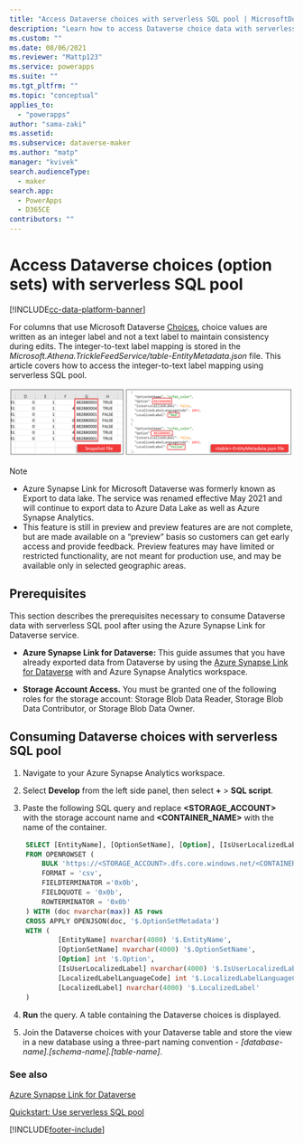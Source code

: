 ```yaml
---
title: "Access Dataverse choices with serverless SQL pool | MicrosoftDocs"
description: "Learn how to access Dataverse choice data with serverless SQL pool."
ms.custom: ""
ms.date: 08/06/2021
ms.reviewer: "Mattp123"
ms.service: powerapps
ms.suite: ""
ms.tgt_pltfrm: ""
ms.topic: "conceptual"
applies_to: 
  - "powerapps"
author: "sama-zaki"
ms.assetid: 
ms.subservice: dataverse-maker
ms.author: "matp"
manager: "kvivek"
search.audienceType: 
  - maker
search.app: 
  - PowerApps
  - D365CE
contributors: ""
---
```


# Access Dataverse choices (option sets) with serverless SQL pool

[!INCLUDE[cc-data-platform-banner](../../includes/cc-data-platform-banner.md)]

For columns that use Microsoft Dataverse [Choices](/powerapps/maker/data-platform/create-edit-global-option-sets), choice values are written as an integer label and not a text label to maintain consistency during edits. The integer-to-text label mapping is stored in the *Microsoft.Athena.TrickleFeedService/table-EntityMetadata.json* file. This article covers how to access the integer-to-text label mapping using serverless SQL pool.

![Access option set.](media/access-option-set.png "Access option set")

> [!NOTE]
>
> - Azure Synapse Link for Microsoft Dataverse was formerly known as Export to data lake. The service was renamed effective May 2021 and will continue to export data to Azure Data Lake as well as Azure Synapse Analytics.
> - This feature is still in preview and preview features are are not complete, but are made available on a “preview” basis so customers can get early access and provide feedback. Preview features may have limited or restricted functionality, are not meant for production use, and may be available only in selected geographic areas.

## Prerequisites

This section describes the prerequisites necessary to consume Dataverse data with serverless SQL pool after using the Azure Synapse Link for Dataverse service.

- **Azure Synapse Link for Dataverse:** This guide assumes that you have already exported data from Dataverse by using the [Azure Synapse Link for Dataverse](export-to-data-lake.md) with and Azure Synapse Analytics workspace.

- **Storage Account Access.** You must be granted one of the following roles for the storage account: Storage Blob Data Reader, Storage Blob Data Contributor, or Storage Blob Data Owner.

## Consuming Dataverse choices with serverless SQL pool

1. Navigate to your Azure Synapse Analytics workspace.

2. Select **Develop** from the left side panel, then select **+** > **SQL script**.

3. Paste the following SQL query and replace **\<STORAGE_ACCOUNT\>** with the storage account name and **\<CONTAINER_NAME\>** with the name of the container.

```SQL
    SELECT [EntityName], [OptionSetName], [Option], [IsUserLocalizedLabel], [LocalizedLabelLanguageCode], [LocalizedLabel]
    FROM OPENROWSET (
        BULK 'https://<STORAGE_ACCOUNT>.dfs.core.windows.net/<CONTAINER_NAME>/Microsoft.Athena.TrickleFeedService/*-EntityMetadata.json', 
        FORMAT = 'csv',
        FIELDTERMINATOR ='0x0b',
        FIELDQUOTE = '0x0b',
        ROWTERMINATOR = '0x0b'
    ) WITH (doc nvarchar(max)) AS rows
    CROSS APPLY OPENJSON(doc, '$.OptionSetMetadata')
    WITH (
            [EntityName] nvarchar(4000) '$.EntityName',
            [OptionSetName] nvarchar(4000) '$.OptionSetName',
            [Option] int '$.Option',
            [IsUserLocalizedLabel] nvarchar(4000) '$.IsUserLocalizedLabel',
            [LocalizedLabelLanguageCode] int '$.LocalizedLabelLanguageCode',
            [LocalizedLabel] nvarchar(4000) '$.LocalizedLabel'
    )
```

4. **Run** the query. A table containing the Dataverse choices is displayed.

5. Join the Dataverse choices with your Dataverse table and store the view in a new database using a three-part naming convention - *[database-name].[schema-name].[table-name]*.

### See also

[Azure Synapse Link for Dataverse](./export-to-data-lake.md)

[Quickstart: Use serverless SQL pool](/azure/synapse-analytics/quickstart-sql-on-demand)

[!INCLUDE[footer-include](../../includes/footer-banner.md)]
